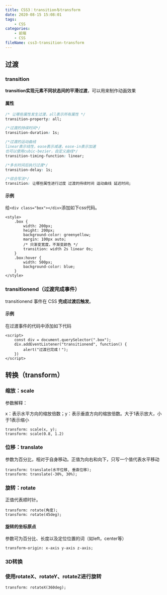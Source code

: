 ```yaml
---
title: CSS3：transition与transform
date: 2020-08-15 15:08:01
tags:
	- CSS
categories:
	- 前端
	- CSS
fileName: css3-transition-transform
---
```


## 过渡

### transition

**transition实现元素不同状态间的平滑过渡**，可以用来制作动画效果

#### 属性

```css
/* 让哪些属性发生过渡，all表示所有属性 */
transition-property: all;

/*过渡的持续时间*/
transition-duration: 1s;

/*过渡的运动曲线
linear表示线性，ease表示减速，ease-in表示加速
也可以使用cubic-bezier，自定义曲线*/
transition-timing-function: linear;

/*多长时间后执行过渡*/
transition-delay: 1s;

/*综合写法*/
transition: 让哪些属性进行过度 过渡的持续时间 运动曲线 延迟时间;
```

#### 示例

给`<div class="box"></div>`添加如下css代码。

```
<style>
    .box {
        width: 200px;
        height: 200px;
        background-color: greenyellow;
        margin: 100px auto;
        /* 只渐变宽度，不渐变颜色 */
        transition: width 2s linear 0s;
    }
    .box:hover {
        width: 500px;
        background-color: blue;
    }
</style>
```



### transitionend（过渡完成事件）

transitionend 事件在 CSS **完成过渡后触发**。

#### 示例

在过渡事件的代码中添加如下代码

```
<script>
    const div = document.querySelector(".box");
    div.addEventListener("transitionend", function() {
        alert("过渡已完成！");
    })
</script>
```



## 转换（transform）

### 缩放：scale

参数解释：

 x：表示水平方向的缩放倍数；y：表示垂直方向的缩放倍数。大于1表示放大，小于1表示缩小

```
transform: scale(x, y);
transform: scale(0.8, 1.2)
```



### 位移：translate

参数为百分比，相对于自身移动。正值为向右和向下，只写一个值代表水平移动

```
transform: translate(水平位移, 垂直位移);
transform: translate(-30%, 30%);
```



### 旋转：rotate

正值代表顺时针。

```
transform: rotate(角度);
transform: rotate(45deg);
```

#### 旋转的坐标原点

参数可为百分比、长度以及定位位置的词（如left，center等）

```
transform-origin: x-axis y-axis z-axis;
```



### 3D转换

### 使用rotateX、rotateY、rotateZ进行旋转

```
transform: rotateX(360deg);
```

